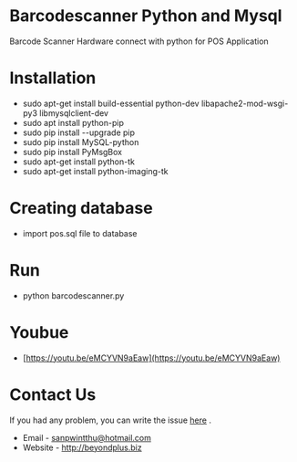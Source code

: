 # Barcodescanner Python and Mysql
Barcode Scanner Hardware connect with python for POS Application

# Installation
* sudo apt-get install build-essential python-dev libapache2-mod-wsgi-py3 libmysqlclient-dev
* sudo apt install python-pip
* sudo pip install --upgrade pip
* sudo pip install MySQL-python
* sudo pip install PyMsgBox
* sudo apt-get install python-tk
* sudo apt-get install python-imaging-tk

# Creating database
* import pos.sql file to database

# Run
* python barcodescanner.py

# Youbue
* [https://youtu.be/eMCYVN9aEaw](https://youtu.be/eMCYVN9aEaw)

# Contact Us
If you had any problem, you can write the issue [here](https://github.com/beyondplus/barcodescanner-python/issues) . 
* Email - sanpwintthu@hotmail.com
* Website - http://beyondplus.biz 
